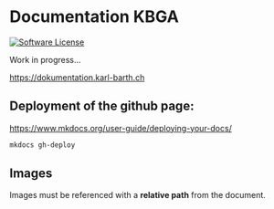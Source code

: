 # Documentation KBGA

[![Software License](https://img.shields.io/badge/license-MIT-blue.svg?style=flat-square)](LICENSE)

Work in progress...

https://dokumentation.karl-barth.ch

## Deployment of the github page:

https://www.mkdocs.org/user-guide/deploying-your-docs/

```bash
mkdocs gh-deploy
```

## Images

Images must be referenced with a __relative path__ from the document. 

